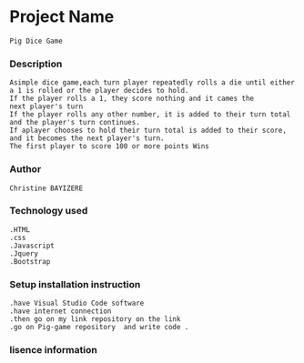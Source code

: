 # Project Name
~~~
Pig Dice Game
~~~
### Description
~~~
Asimple dice game,each turn player repeatedly rolls a die until either
a 1 is rolled or the player decides to hold.
If the player rolls a 1, they score nothing and it cames the 
next player's turn
If the player rolls any other number, it is added to their turn total 
and the player's turn continues.
If aplayer chooses to hold their turn total is added to their score,
and it becomes the next player's turn.
The first player to score 100 or more points Wins
~~~
### Author
~~~
Christine BAYIZERE
~~~
### Technology used
~~~
.HTML
.css
.Javascript
.Jquery
.Bootstrap
~~~
### Setup installation instruction
~~~
.have Visual Studio Code software
.have internet connection
.then go on my link repository on the link
.go on Pig-game repository  and write code .
~~~
### lisence information
~~~
